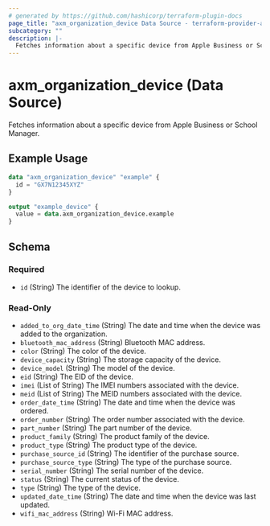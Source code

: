 ```yaml
---
# generated by https://github.com/hashicorp/terraform-plugin-docs
page_title: "axm_organization_device Data Source - terraform-provider-axm"
subcategory: ""
description: |-
  Fetches information about a specific device from Apple Business or School Manager.
---
```


# axm_organization_device (Data Source)

Fetches information about a specific device from Apple Business or School Manager.

## Example Usage

```terraform
data "axm_organization_device" "example" {
  id = "GX7N12345XYZ"
}

output "example_device" {
  value = data.axm_organization_device.example
}
```

<!-- schema generated by tfplugindocs -->
## Schema

### Required

- `id` (String) The identifier of the device to lookup.

### Read-Only

- `added_to_org_date_time` (String) The date and time when the device was added to the organization.
- `bluetooth_mac_address` (String) Bluetooth MAC address.
- `color` (String) The color of the device.
- `device_capacity` (String) The storage capacity of the device.
- `device_model` (String) The model of the device.
- `eid` (String) The EID of the device.
- `imei` (List of String) The IMEI numbers associated with the device.
- `meid` (List of String) The MEID numbers associated with the device.
- `order_date_time` (String) The date and time when the device was ordered.
- `order_number` (String) The order number associated with the device.
- `part_number` (String) The part number of the device.
- `product_family` (String) The product family of the device.
- `product_type` (String) The product type of the device.
- `purchase_source_id` (String) The identifier of the purchase source.
- `purchase_source_type` (String) The type of the purchase source.
- `serial_number` (String) The serial number of the device.
- `status` (String) The current status of the device.
- `type` (String) The type of the device.
- `updated_date_time` (String) The date and time when the device was last updated.
- `wifi_mac_address` (String) Wi-Fi MAC address.
